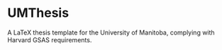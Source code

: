 # UMThesis

A LaTeX thesis template for the University of Manitoba, complying with Harvard GSAS requirements.
